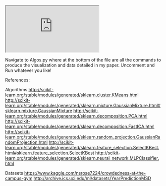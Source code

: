 <iframe src="https://docs.google.com/document/d/e/2PACX-1vRMfOQmdZH7iEMaRFgXKy9eW7ffGgS4gW9g6BzPxmLW83omjYI2nygoEogXnOpk9kNfe8aQEQ5egec_/pub?embedded=true"></iframe>

Navigate to Algos.py where at the bottom of the file are all the commands to produce the visualization and data detailed in my paper.
Uncomment and Run whatever you like!

References:

Algorithms
http://scikit-learn.org/stable/modules/generated/sklearn.cluster.KMeans.html
http://scikit-learn.org/stable/modules/generated/sklearn.mixture.GaussianMixture.html#sklearn.mixture.GaussianMixture
http://scikit-learn.org/stable/modules/generated/sklearn.decomposition.PCA.html
http://scikit-learn.org/stable/modules/generated/sklearn.decomposition.FastICA.html
http://scikit-learn.org/stable/modules/generated/sklearn.random_projection.GaussianRandomProjection.html
http://scikit-learn.org/stable/modules/generated/sklearn.feature_selection.SelectKBest.html#sklearn.feature_selection.SelectKBest
http://scikit-learn.org/stable/modules/generated/sklearn.neural_network.MLPClassifier.html

Datasets
https://www.kaggle.com/nsrose7224/crowdedness-at-the-campus-gym
http://archive.ics.uci.edu/ml/datasets/YearPredictionMSD

